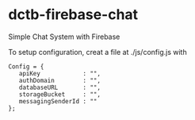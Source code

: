 # dctb-firebase-chat
Simple Chat System with Firebase

To setup configuration, creat a file at ./js/config.js with

 ```
Config = {
    apiKey            : "",
    authDomain        : "",
    databaseURL       : "",
    storageBucket     : "",
    messagingSenderId : ""
};
 ```